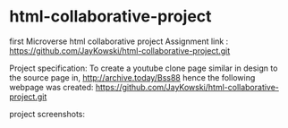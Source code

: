 # html-collaborative-project
first Microverse html collaborative project
Assignment link : https://github.com/JayKowski/html-collaborative-project.git

Project specification:
To create a youtube clone page similar in design to the source page in, http://archive.today/Bss88
hence the following webpage was created: https://github.com/JayKowski/html-collaborative-project.git

project screenshots:
